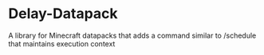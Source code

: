 # Delay-Datapack
A library for Minecraft datapacks that adds a command similar to /schedule that maintains execution context
